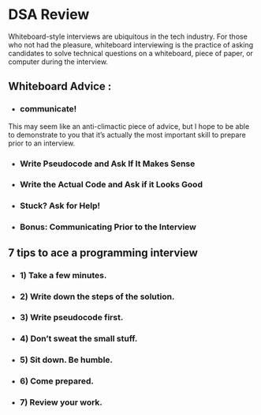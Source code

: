 # DSA Review

Whiteboard-style interviews are ubiquitous in the tech industry. For those who not had the pleasure, whiteboard interviewing is the practice of asking candidates to solve technical questions on a whiteboard, piece of paper, or computer during the interview.

## Whiteboard Advice :

- ### communicate!

 This may seem like an anti-climactic piece of advice, but I hope to be able to demonstrate to you that it’s actually the most important skill to prepare prior to an interview.

 - ### Write Pseudocode and Ask If It Makes Sense

 - ### Write the Actual Code and Ask if it Looks Good

- ### Stuck? Ask for Help!

- ### Bonus: Communicating Prior to the Interview


## 7 tips to ace a programming interview

- ### 1) Take a few minutes.
- ### 2) Write down the steps of the solution.
- ### 3) Write pseudocode first.
- ### 4) Don’t sweat the small stuff.
- ### 5) Sit down. Be humble.
- ### 6) Come prepared.
- ### 7) Review your work.
